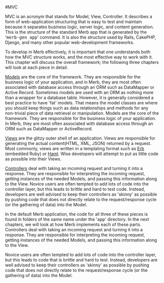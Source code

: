#MVC

MVC is an acronym that stands for Model, View, Controller.
It describes a form of web-application structuring that is easy to test and maintain because it separates business logic, server logic, and content generation.
This is the structure of the standard Merb app that is generated by the '<tt>merb-gen app</tt>' command.
It is also the structure used by Rails, CakePHP, Django, and many other popular web-development frameworks.

To develop in Merb effectively, it is important that one understands both how the MVC structure works, and the most effective way to work with it.
This chapter will discuss the overall framework; the following three chapters will look at each piece in detail.

[Models](/getting-started/models) are the core of the framework.
They are responsible for the business logic of your application, and in Merb, they are most often associated with database access through an ORM such as DataMapper or Active Record.
Sometimes models are used with an ORM as nothing more than a wrapper for a database table.
However, it is generally considered a best practice to have 'fat' models.
That means the model classes are where you should keep things such as data relationships and methods for any non-trivial piece of data retrieval or manipulation.
Models are the core of the framework.
They are responsible for the business logic of your application.
In Merb, they are most often associated with database access through an ORM such as DataMapper or ActiveRecord.

[Views](/getting-started/views) are the glitzy outer shell of an application.
Views are responsible for generating the actual content(HTML, XML, JSON) returned by a request.
Most commonly, views are written in a templating format such as [Erb](http://en.wikipedia.org/wiki/ERuby) (embedded Ruby) or [Haml](http://haml.hamptoncatlin.com/).
Wise developers will attempt to put as little code as possible into their Views.

[Controllers](/getting-started/controllers) deal with taking an incoming request and turning it into a response.
They are responsible for interpreting the incoming request, getting instances of the needed Models, and passing this information along to the View.
Novice users are often tempted to add lots of code into the controller layer, but this leads to brittle and hard to test code.
Instead, developers are well advised to keep their controllers as 'skinny' as possible by pushing code that does not directly relate to the request/response cycle (or the gathering of data) into the Model.

In the default Merb application, the code for all three of these pieces is found in folders of the same name under the '<tt>app</tt>' directory.
In the next chapters, we will look at how Merb implements each of these parts.
Controllers deal with taking an incoming request and turning it into a response.
They are responsible for interpreting the incoming request, getting instances of the needed Models, and passing this information along to the View.

Novice users are often tempted to add lots of code into the controller layer, but this leads to code that is brittle and hard to test.
Instead, developers are well advised to keep their controllers as 'skinny' as possible by pushing code that does not directly relate to the request/response cycle (or the gathering of data) into the Model.